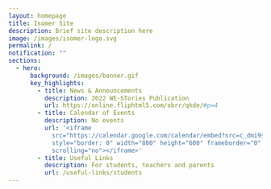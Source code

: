 ```yaml
---
layout: homepage
title: Isomer Site
description: Brief site description here
image: /images/isomer-logo.svg
permalink: /
notification: ""
sections:
  - hero:
      background: /images/banner.gif
      key_highlights:
        - title: News & Announcements
          description: 2022 WE-STories Publication
          url: https://online.fliphtml5.com/obrr/qkde/#p=4
        - title: Calendar of Events
          description: No events
          url: '<iframe
            src="https://calendar.google.com/calendar/embed?src=c_dmi9s01ba0tre28244pa4vtivk%40group.calendar.google.com&ctz=Asia%2FSingapore"
            style="border: 0" width="800" height="600" frameborder="0"
            scrolling="no"></iframe>'
        - title: Useful Links
          description: For students, teachers and parents
          url: /useful-links/students
---
```

